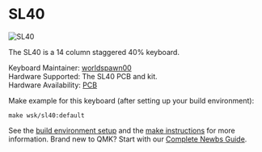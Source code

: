 # SL40

![SL40](https://i.imgur.com/HeeUwVj.png)  

The SL40 is a 14 column staggered 40% keyboard.  

Keyboard Maintainer: [worldspawn00](https://github.com/worldspawn00/)  
Hardware Supported: The SL40 PCB and kit.  
Hardware Availability: [PCB](https://github.com/worldspawn00/SL40)  

Make example for this keyboard (after setting up your build environment):

    make wsk/sl40:default

See the [build environment setup](https://docs.qmk.fm/#/getting_started_build_tools) and the [make instructions](https://docs.qmk.fm/#/getting_started_make_guide) for more information. Brand new to QMK? Start with our [Complete Newbs Guide](https://docs.qmk.fm/#/newbs).

